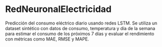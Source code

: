 # RedNeuronalElectricidad
Predicción del consumo eléctrico diario usando redes LSTM. Se utiliza un dataset sintético con datos de consumo, temperatura y día de la semana para estimar el consumo de los próximos 7 días y evaluar el rendimiento con métricas como MAE, RMSE y MAPE.
